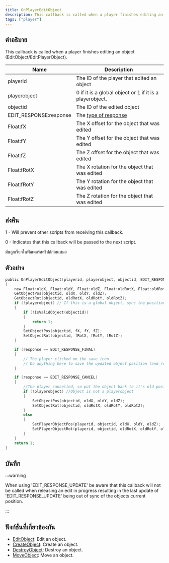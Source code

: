 ```yaml
---
title: OnPlayerEditObject
description: This callback is called when a player finishes editing an object (EditObject/EditPlayerObject).
tags: ["player"]
---
```


## คำอธิบาย

This callback is called when a player finishes editing an object (EditObject/EditPlayerObject).

| Name                   | Description                                                        |
|------------------------|--------------------------------------------------------------------|
| playerid               | The ID of the player that edited an object                         |
| playerobject           | 0 if it is a global object or 1 if it is a playerobject.           |
| objectid               | The ID of the edited object                                        |
| EDIT_RESPONSE:response | The [type of response](../resources/objecteditionresponsetypes.md) |
| Float:fX               | The X offset for the object that was edited                        |
| Float:fY               | The Y offset for the object that was edited                        |
| Float:fZ               | The Z offset for the object that was edited                        |
| Float:fRotX            | The X rotation for the object that was edited                      |
| Float:fRotY            | The Y rotation for the object that was edited                      |
| Float:fRotZ            | The Z rotation for the object that was edited                      |

## ส่งคืน

1 - Will prevent other scripts from receiving this callback.

0 - Indicates that this callback will be passed to the next script.

มันถูกเรียกในฟิลเตอร์สคริปต์ก่อนเสมอ

## ตัวอย่าง

```c
public OnPlayerEditObject(playerid, playerobject, objectid, EDIT_RESPONSE:response, Float:fX, Float:fY, Float:fZ, Float:fRotX, Float:fRotY, Float:fRotZ)
{
    new Float:oldX, Float:oldY, Float:oldZ, Float:oldRotX, Float:oldRotY, Float:oldRotZ;
    GetObjectPos(objectid, oldX, oldY, oldZ);
    GetObjectRot(objectid, oldRotX, oldRotY, oldRotZ);
    if (!playerobject) // If this is a global object, sync the position for other players
    {
        if (!IsValidObject(objectid))
        {
            return 1;
        }
        SetObjectPos(objectid, fX, fY, fZ);
        SetObjectRot(objectid, fRotX, fRotY, fRotZ);
    }

    if (response == EDIT_RESPONSE_FINAL)
    {
        // The player clicked on the save icon
        // Do anything here to save the updated object position (and rotation)
    }

    if (response == EDIT_RESPONSE_CANCEL)
    {
        //The player cancelled, so put the object back to it's old position
        if (!playerobject) //Object is not a playerobject
        {
            SetObjectPos(objectid, oldX, oldY, oldZ);
            SetObjectRot(objectid, oldRotX, oldRotY, oldRotZ);
        }
        else
        {
            SetPlayerObjectPos(playerid, objectid, oldX, oldY, oldZ);
            SetPlayerObjectRot(playerid, objectid, oldRotX, oldRotY, oldRotZ);
        }
    }
    return 1;
}
```

## บันทึก

:::warning

When using 'EDIT_RESPONSE_UPDATE' be aware that this callback will not be called when releasing an edit in progress resulting in the last update of 'EDIT_RESPONSE_UPDATE' being out of sync of the objects current position.

:::

## ฟังก์ชั่นที่เกี่ยวข้องกัน

- [EditObject](../../scripting/functions/EditObject.md): Edit an object.
- [CreateObject](../../scripting/functions/CreateObject.md): Create an object.
- [DestroyObject](../../scripting/functions/DestroyObject.md): Destroy an object.
- [MoveObject](../../scripting/functions/MoveObject.md): Move an object.
